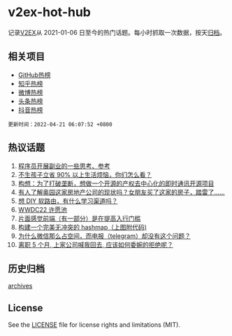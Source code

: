 # v2ex-hot-hub

 记录[V2EX](https://www.v2ex.com/)从 2021-01-06 日至今的热门话题。每小时抓取一次数据，按天[归档](archives)。
 
 ## 相关项目

- [GitHub热榜](https://github.com/lonnyzhang423/github-hot-hub)
- [知乎热榜](https://github.com/lonnyzhang423/zhihu-hot-hub)
- [微博热榜](https://github.com/lonnyzhang423/weibo-hot-hub)
- [头条热榜](https://github.com/lonnyzhang423/toutiao-hot-hub)
- [抖音热榜](https://github.com/lonnyzhang423/douyin-hot-hub)


 `更新时间：2022-04-21 06:07:52 +0800`

## 热议话题

1. [程序员开展副业的一些思考、参考](https://www.v2ex.com/t/848072)
1. [不生孩子立省 90% 以上生活烦恼，你们怎么看？](https://www.v2ex.com/t/848073)
1. [构想：为了打破垄断，想做一个开源的产权去中心化的即时通讯开源项目](https://www.v2ex.com/t/848089)
1. [有人了解奥园这家房地产公司的现状吗？女朋友买了这家的房子，踏雷了......](https://www.v2ex.com/t/848057)
1. [想 DIY 软路由，有什么学习渠道吗？](https://www.v2ex.com/t/848056)
1. [WWDC22 许愿池](https://www.v2ex.com/t/848052)
1. [片面感觉前端（有一部分）是在提高入行门槛](https://www.v2ex.com/t/848148)
1. [构建一个完美无冲突的 hashmap（上图附代码)](https://www.v2ex.com/t/848178)
1. [为什么微信那么占空间，而电报（telegram）却没有这个问题？](https://www.v2ex.com/t/848198)
1. [离职 5 个月, 上家公司喊我回去, 应该如何委婉的拒绝呢？](https://www.v2ex.com/t/848044)

## 历史归档

[archives](archives)

## License

See the [LICENSE](LICENSE) file for license rights and limitations (MIT).
